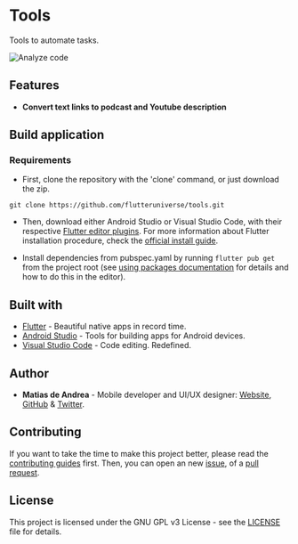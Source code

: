 # Tools

Tools to automate tasks.

![Analyze code](https://github.com/flutteruniverse/tools/workflows/Analyze%20code/badge.svg)

## Features

- **Convert text links to podcast and Youtube description**

## Build application

### Requirements

- First, clone the repository with the 'clone' command, or just download the zip.

```shell
git clone https://github.com/flutteruniverse/tools.git
```

- Then, download either Android Studio or Visual Studio Code, with their respective [Flutter editor plugins](https://flutter.dev/docs/get-started/editor). For more information about Flutter installation procedure, check the [official install guide](https://flutter.dev/docs/get-started/install).

- Install dependencies from pubspec.yaml by running `flutter pub get` from the project root (see [using packages documentation](https://flutter.dev/docs/development/packages-and-plugins/using-packages#adding-a-package-dependency-to-an-app) for details and how to do this in the editor).

## Built with

- [Flutter](https://flutter.dev/) - Beautiful native apps in record time.
- [Android Studio](https://developer.android.com/studio/index.html/) - Tools for building apps for Android devices.
- [Visual Studio Code](https://code.visualstudio.com/) - Code editing. Redefined.

## Author

- **Matias de Andrea** - Mobile developer and UI/UX designer: [Website](https://deandreamatias.com), [GitHub](https://github.com/deandreamatias) & [Twitter](https://twitter.com/deandreamatias).

## Contributing

If you want to take the time to make this project better, please read the [contributing guides](https://github.com/flutteruniverse/tools/blob/master/CONTRIBUTING.md) first. Then, you can open an new [issue](https://github.com/flutteruniverse/tools/issues/new/choose), of a [pull request](https://github.com/flutteruniverse/tools/compare).

## License

This project is licensed under the GNU GPL v3 License - see the [LICENSE](LICENSE) file for details.

